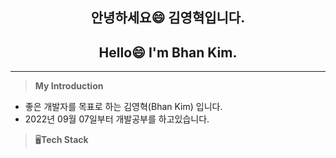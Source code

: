 <h2 align="center">안녕하세요😄 김영혁입니다.</h2>
<h2 align="center">Hello😄 I'm Bhan Kim.</h2>

___

>**My Introduction**
- 좋은 개발자를 목표로 하는 김영혁(Bhan Kim) 입니다.
- 2022년 09월 07일부터 개발공부를 하고있습니다.

>:desktop_computer:**Tech Stack** 

<!--
**BhanKim/BhanKim** is a ✨ _special_ ✨ repository because its `README.md` (this file) appears on your GitHub profile.

Here are some ideas to get you started:

- 🔭 I’m currently working on ...
- 🌱 I’m currently learning ...
- 👯 I’m looking to collaborate on ...
- 🤔 I’m looking for help with ...
- 💬 Ask me about ...
- 📫 How to reach me: ...
- 😄 Pronouns: ...
- ⚡ Fun fact: ...

-->
